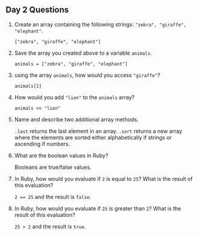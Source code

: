 ## Day 2 Questions

1. Create an array containing the following strings: `"zebra", "giraffe", "elephant"`.

   `["zebra", "giraffe", "elephant"]`

1. Save the array you created above to a variable `animals`.

   `animals = ["zebra", "giraffe", "elephant"]`

1. using the array `animals`, how would you access `"giraffe"`?

   `animals[1]`

1. How would you add `"lion"` to the `animals` array?

   `animals << "lion"`

1. Name and describe two additional array methods.

   `.last` returns the last element in an array.
   `.sort` returns a new array where the elements are sorted either alphabetically if strings or ascending if numbers.

1. What are the boolean values in Ruby?

   Booleans are true/false values.

1. In Ruby, how would you evaluate if `2` is equal to `25`? What is the result of this evaluation?

   `2 == 25` and the result is `false`.

1. In Ruby, how would you evaluate if `25` is greater than `2`? What is the result of this evaluation?

   `25 > 2` and the result is `true`.
